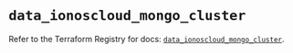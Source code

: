 # `data_ionoscloud_mongo_cluster`

Refer to the Terraform Registry for docs: [`data_ionoscloud_mongo_cluster`](https://registry.terraform.io/providers/ionos-cloud/ionoscloud/6.4.15/docs/data-sources/mongo_cluster).
